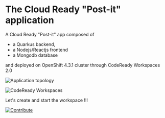 # The Cloud Ready "Post-it" application
A Cloud Ready "Post-it" app composed of

- a Quarkus backend,
- a Nodejs/Reactjs frontend
- a Mongodb database

and deployed on OpenShift 4.3.1 cluster through CodeReady Workspaces 2.0

![Application topology](topology.png "Application Topology")

![CodeReady Workspaces](codeready-workspaces-preview.png "CodeReady Workspaces")

Let's create and start the workspace !!!

 [![Contribute](factory-contribute.svg)](https://codeready-codeready-workspaces.apps.ocp4.rhocplab.com/factory?url=https://github.com/gamagnolo/quarkus-reactjs-postit-app)
